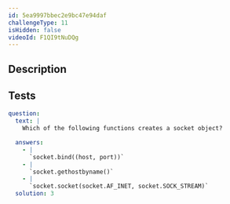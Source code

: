 ```yaml
---
id: 5ea9997bbec2e9bc47e94daf
challengeType: 11
isHidden: false
videoId: F1QI9tNuDQg
---
```


## Description
<section id='description'>
</section>

## Tests
<section id='tests'>

```yml
question:
  text: |
    Which of the following functions creates a socket object?

  answers:
    - |
      `socket.bind((host, port))`
    - |
      `socket.gethostbyname()`
    - |
      `socket.socket(socket.AF_INET, socket.SOCK_STREAM)`
  solution: 3
```

</section>

